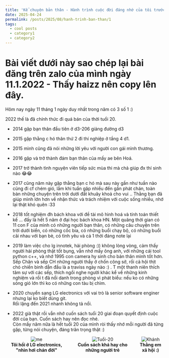 ```yaml
---
title: 'Kể chuyện bản thân - Hành trình cuộc đời đáng nhớ của tôi trước năm 2022'
date: 2025-04-24
permalink: /posts/2025/08/hanh-trinh-ban-than/1
tags:
  - cool posts
  - category1
  - category2
---
```

# Bài viết dưới này sao chép lại bài đăng trên zalo của mình ngày 11.1.2022 - Thấy haizz nên copy lên đây.

Hôm nay ngày 11 tháng 1 ngày duy nhất trong năm có 3 số 1 :)

2022 thế là đã chính thức đi quá bán của thời tuổi 20.

- 2014 gặp bạn thân đầu tiên ở d3-206 giảng đường d3  
- 2015 gặp thằng c hó thân thứ 2 đi thí nghiệp ở tầng 4 d1.  
- 2015 mình cũng đã nói những lời yêu với người con gái mình thương.  
- 2016 gặp và trở thành đám bạn thân của mấy ae bên Hoá.  
- 2017 trở thành tình nguyện viên tiếp sức mùa thi mà chả giúp đx thí sinh nào 😂😂  

- 2017 cũng năm này gặp thằng bạn c hó mà sau này gần như tuần nào cũng đi cf chém gió, lắm khi tuần gặp nhiều đến gần phát chán, toàn bàn những chuyện trên trời dưới đất khuây khoả cho vui .. Thằng bạn đã giúp mình lớn hơn về nhận thức và trách nhiệm với cuộc sống nhiều, nhớ lại thật khó quên :33  

- 2018 tốt nghiệm đh bách khoa với đề tài mô hình hoá và tính toán thiết kế … đấy là hết 5 năm ở đại học bách khoa HN. Một quãng thời gian có 11 con F  của mình có những người bạn thân, có những câu chuyện trên trời dưới biển, có những cốc bia, có những buổi chạy bộ, có những buổi cãi nhau với bạn bè, có tình yêu và cả 1 thời đáng note lại  

- 2019 làm việc cho lg innotek, hải phòng :)) không lòng vòng, cảm thấy người hải phòng thật tốt bụng, vẫn nhớ mấy ông anh, với những cái tool python c++, và nhớ 1995 con camera hy sinh cho bản thân mình tốt hơn. Sếp Chăn và sếp CH những người thầy ở chốn công sở, rồi cả hội thịt chó chiến binh dẫn đầu là a traviss ngày nào :) . T một thanh niên thích tâm sự với các sếp, thích ngồi nghe người khác kể về những kinh nghiệm và rồi t đã nổi danh trong phòng vì phát biểu: nếu ko có những sóng gió lớn thì ko có những con tàu bị chìm.  

- 2020 chuyển sang LG electronics với vai trò là senior software enginer nhưng lại ko biết dùng git.  
Rồi lặng đến 2021 nhanh không tả nổi.  
- 2022 già thật rồi vẫn nhớ cuốn sách tuổi 20 giai đoạn quyết định cuộc đời của bạn. Cuốn sách hay nên đọc nhé.  
Còn mấy năm nữa là hết tuổi 20 của mình ròi thấy nhớ mỗi người đã từng gặp, từng nói chuyện, đáng trân trọng thật :)  


<div style="display: flex; justify-content: center; gap: 20px;">

  <div style="text-align: center;">
    <img src="{{ site.baseurl }}/images/blog_images/hanh-trinh-dang-nho/me.jpeg" alt="me" style="max-width: 200px;">
    <br>
    <strong>Tôi hồi ở LG electronics, "nhìn hơi chán đời"</strong>
  </div>

  <div style="text-align: center;">
    <img src="{{ site.baseurl }}/images/blog_images/hanh-trinh-dang-nho/sach.jpeg" alt="Tuổi-20" style="max-width: 200px;">
    <br>
    <strong>Cuốn sách khá hay cho những người trẻ</strong>
  </div>

  <div style="text-align: center;">
    <img src="{{ site.baseurl }}/images/blog_images/hanh-trinh-dang-nho/khanh.jpg" alt="Khánh" style="max-width: 200px;">
    <br>
    <strong>Thằng em xã hội :)</strong>
  </div>

</div>
